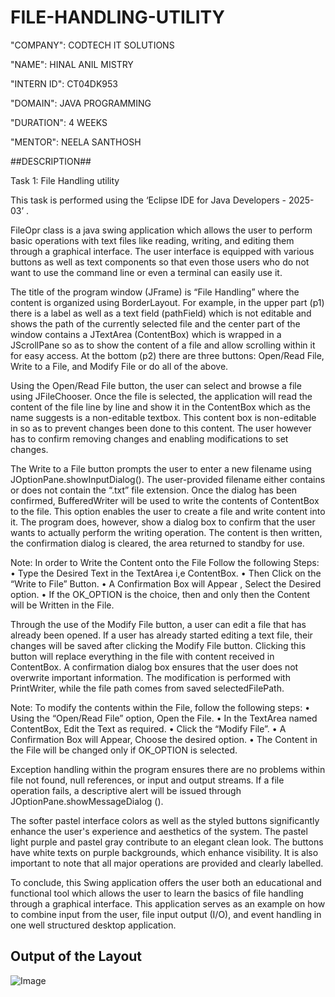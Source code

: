 # FILE-HANDLING-UTILITY

"COMPANY": CODTECH IT SOLUTIONS

"NAME": HINAL ANIL MISTRY

"INTERN ID": CT04DK953

"DOMAIN": JAVA PROGRAMMING

"DURATION": 4 WEEKS

"MENTOR": NEELA SANTHOSH

##DESCRIPTION##

Task 1: File Handling utility  

This task is performed using the ‘Eclipse IDE for Java Developers - 2025-03’ .

FileOpr class is a java swing application which allows the user to perform basic operations with text files like reading, writing, and editing them through a graphical interface. The user interface is equipped with various buttons as well as text components so that even those users who do not want to use the command line or even a terminal can easily use it.  

The title of the program window (JFrame) is “File Handling” where the content is organized using BorderLayout. For example, in the upper part (p1) there is a label as well as a text field (pathField) which is not editable and shows the path of the currently selected file and the center part of the window contains a JTextArea (ContentBox) which is wrapped in a JScrollPane so as to show the content of a file and allow scrolling within it for easy access. At the bottom (p2) there are three buttons: Open/Read File, Write to a File, and Modify File or do all of the above.  

Using the Open/Read File button, the user can select and browse a file using JFileChooser. Once the file is selected, the application will read the content of the file line by line and show it in the ContentBox which as the name suggests is a non-editable textbox. This content box is non-editable in so as to prevent changes been done to this content. The user however has to confirm removing changes and enabling modifications to set changes.

The Write to a File button prompts the user to enter a new filename using JOptionPane.showInputDialog(). The user-provided filename either contains or does not contain the “.txt” file extension. Once the dialog has been confirmed, BufferedWriter will be used to write the contents of ContentBox to the file. This option enables the user to create a file and write content into it. The program does, however, show a dialog box to confirm that the user wants to actually perform the writing operation. The content is then written, the confirmation dialog is cleared, the area returned to standby for use.

Note: In order to Write the Content onto the File Follow the following Steps:
• Type the Desired Text in the TextArea i,e ContentBox.
• Then Click on the “Write to File” Button.
• A Confirmation Box will Appear , Select the Desired option.
• If the OK_OPTION is the choice, then and only then the Content will be Written in the File.

Through the use of the Modify File button, a user can edit a file that has already been opened. If a user has already started editing a text file, their changes will be saved after clicking the Modify File button. Clicking this button will replace everything in the file with content received in ContentBox. A confirmation dialog box ensures that the user does not overwrite important information. The modification is performed with PrintWriter, while the file path comes from saved selectedFilePath.

Note: To modify the contents within the File, follow the following steps:
• Using the “Open/Read File” option, Open the File.
• In the TextArea named ContentBox, Edit the Text as required.
• Click the “Modify File”. 
• A Confirmation Box will Appear, Choose the desired option.
• The Content in the File will be changed only if OK_OPTION is selected.

Exception handling within the program ensures there are no problems within file not found, null references, or input and output streams. If a file operation fails, a descriptive alert will be issued through JOptionPane.showMessageDialog ().

The softer pastel interface colors as well as the styled buttons significantly enhance the user's experience and aesthetics of the system. The pastel light purple and pastel gray contribute to an elegant clean look. The buttons have white texts on purple backgrounds, which enhance visibility. It is also important to note that all major operations are provided and clearly labelled.

To conclude, this Swing application offers the user both an educational and functional tool which allows the user to learn the basics of file handling through a graphical interface. This application serves as an example on how to combine input from the user, file input output (I/O), and event handling in one well structured desktop application. 

## Output of the Layout

![Image](https://github.com/user-attachments/assets/9260f1ac-c11f-4405-ac34-8f16eb8e8548)
